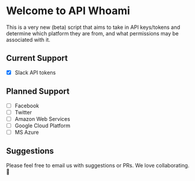 # Welcome to API Whoami

This is a very new (beta) script that aims to take in API keys/tokens and determine which platform they are from, and what permissions may be associated with it.

## Current Support

- [x] Slack API tokens

## Planned Support

- [ ] Facebook
- [ ] Twitter
- [ ] Amazon Web Services
- [ ] Google Cloud Platform
- [ ] MS Azure 

## Suggestions

Please feel free to email us with suggestions or PRs. We love collaborating. :green_heart:

